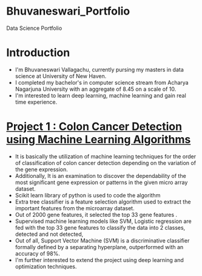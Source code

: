 # Bhuvaneswari_Portfolio
Data Science Portfolio
# Introduction
* I'm Bhuvaneswari Vallagachu, currently pursing my masters in data science at University of New Haven.
* I completed my bachelor's in computer science stream from Acharya Nagarjuna University with an aggregate of 8.45 on a scale of 10.
* I'm interested to learn deep learning, machine learning and gain real time experience. 
# [Project 1 : Colon Cancer Detection using Machine Learning Algorithms](https://github.com/Bhuvaneswari1108/Bhuvaneswari_Portfolio)
* It is basically the utilization of machine learning techniques for the order of classification of colon cancer detection depending on the variation of the gene expression. 
* Additionally, It is an examination to discover the dependability of the most significant gene expression or patterns in the given micro array dataset.
* Scikit learn library of python is used to code the algorithm
* Extra tree classifier is a feature selection algorithm used to extract the important features from the microarray dataset.
* Out of 2000 gene features, it selected the top 33 gene features .
* Supervised machine learning models like SVM, Logistic regression are fed with the top 33 gene features to classify the data into 2 classes, detected and not detected, 
* Out of all, Support Vector Machine (SVM) is a discriminative classifier formally defined by a separating hyperplane, outperformed with an accuracy of 98%. 
* I'm further interested to extend the project using deep learning and optimization techniques.
  
